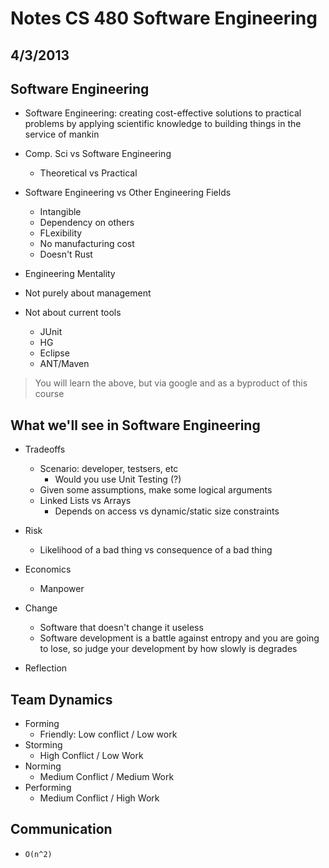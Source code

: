 # Notes CS 480 Software Engineering
## 4/3/2013

## Software Engineering
- Software Engineering: creating cost-effective solutions to practical problems by applying scientific knowledge to building things in the service of mankin

- Comp. Sci vs Software Engineering
	- Theoretical vs Practical

- Software Engineering vs Other Engineering Fields
	- Intangible
	- Dependency on others
	- FLexibility
	- No manufacturing cost
	- Doesn't Rust

- Engineering Mentality 

- Not purely about management 
- Not about current tools
    - JUnit
    - HG
    - Eclipse
    - ANT/Maven


> You will learn the above, but via google and as a byproduct of this course

## What we'll see in Software Engineering
- Tradeoffs
    - Scenario: developer, testsers, etc
        - Would you use Unit Testing (?)
    - Given some assumptions, make some logical arguments
    - Linked Lists vs Arrays
        - Depends on access vs dynamic/static size constraints
- Risk 
    - Likelihood of a bad thing vs consequence of a bad thing

- Economics
    - Manpower
    
- Change
    - Software that doesn't change it useless
    - Software development is a battle against entropy and you are going to lose, so judge your development by how slowly is degrades

- Reflection

## Team Dynamics
- Forming
    - Friendly: Low conflict / Low work
- Storming
    - High Conflict / Low Work
- Norming
    - Medium Conflict / Medium Work 
- Performing
   - Medium Conflict / High Work 

## Communication
- ``O(n^2)``
